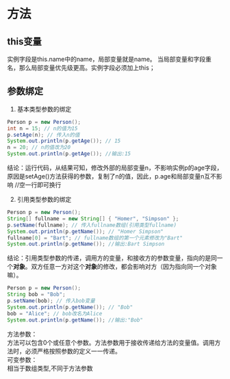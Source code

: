# 方法
## this变量
实例字段是this.name中的name，局部变量就是name。
当局部变量和字段重名，那么局部变量优先级更高。实例字段必须加上this；
## 参数绑定
1. 基本类型参数的绑定
```java
Person p = new Person();
int n = 15; // n的值为15
p.setAge(n); // 传入n的值
System.out.println(p.getAge()); // 15
n = 20; // n的值改为20
System.out.println(p.getAge()); //输出:15
```
结论：运行代码，从结果可知，修改外部的局部变量n，不影响实例p的age字段，原因是setAge()方法获得的参数，复制了n的值，因此，p.age和局部变量n互不影响 //空一行即可换行

2. 引用类型参数的绑定
```java
Person p = new Person();
String[] fullname = new String[] { "Homer", "Simpson" };
p.setName(fullname); // 传入fullname数组(引用类型fullname)
System.out.println(p.getName()); // "Homer Simpson"
fullname[0] = "Bart"; // fullname数组的第一个元素修改为"Bart"
System.out.println(p.getName()); //输出:Bart Simpson
```
结论：引用类型参数的传递，调用方的变量，和接收方的参数变量，指向的是同一个**对象**。双方任意一方对这个**对象**的修改，都会影响对方（因为指向同一个对象嘛）。
 
```java
Person p = new Person();
String bob = "Bob";
p.setName(bob); // 传入bob变量
System.out.println(p.getName()); // "Bob"
bob = "Alice"; // bob改名为Alice
System.out.println(p.getName()); //输出:"Bob"
```
方法参数：  
方法可以包含0个或任意个参数。方法参数用于接收传递给方法的变量值。调用方法时，必须严格按照参数的定义一一传递。  
可变参数：  
相当于数组类型,不同于方法参数

    
